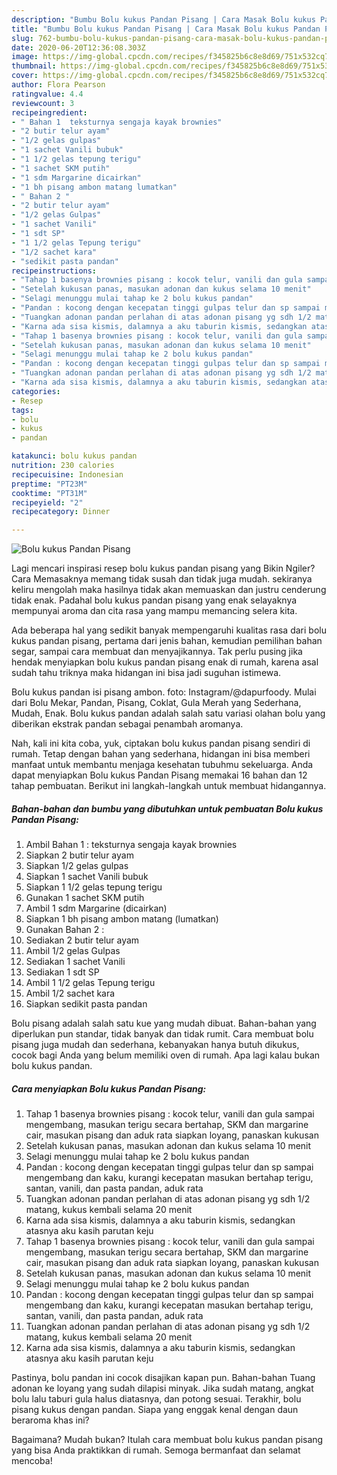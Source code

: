 ```yaml
---
description: "Bumbu Bolu kukus Pandan Pisang | Cara Masak Bolu kukus Pandan Pisang Yang Enak Dan Mudah"
title: "Bumbu Bolu kukus Pandan Pisang | Cara Masak Bolu kukus Pandan Pisang Yang Enak Dan Mudah"
slug: 762-bumbu-bolu-kukus-pandan-pisang-cara-masak-bolu-kukus-pandan-pisang-yang-enak-dan-mudah
date: 2020-06-20T12:36:08.303Z
image: https://img-global.cpcdn.com/recipes/f345825b6c8e8d69/751x532cq70/bolu-kukus-pandan-pisang-foto-resep-utama.jpg
thumbnail: https://img-global.cpcdn.com/recipes/f345825b6c8e8d69/751x532cq70/bolu-kukus-pandan-pisang-foto-resep-utama.jpg
cover: https://img-global.cpcdn.com/recipes/f345825b6c8e8d69/751x532cq70/bolu-kukus-pandan-pisang-foto-resep-utama.jpg
author: Flora Pearson
ratingvalue: 4.4
reviewcount: 3
recipeingredient:
- " Bahan 1  teksturnya sengaja kayak brownies"
- "2 butir telur ayam"
- "1/2 gelas gulpas"
- "1 sachet Vanili bubuk"
- "1 1/2 gelas tepung terigu"
- "1 sachet SKM putih"
- "1 sdm Margarine dicairkan"
- "1 bh pisang ambon matang lumatkan"
- " Bahan 2 "
- "2 butir telur ayam"
- "1/2 gelas Gulpas"
- "1 sachet Vanili"
- "1 sdt SP"
- "1 1/2 gelas Tepung terigu"
- "1/2 sachet kara"
- "sedikit pasta pandan"
recipeinstructions:
- "Tahap 1 basenya brownies pisang : kocok telur, vanili dan gula sampai mengembang, masukan terigu secara bertahap, SKM dan margarine cair, masukan pisang dan aduk rata siapkan loyang, panaskan kukusan"
- "Setelah kukusan panas, masukan adonan dan kukus selama 10 menit"
- "Selagi menunggu mulai tahap ke 2 bolu kukus pandan"
- "Pandan : kocong dengan kecepatan tinggi gulpas telur dan sp sampai mengembang dan kaku, kurangi kecepatan masukan bertahap terigu, santan, vanili, dan pasta pandan, aduk rata"
- "Tuangkan adonan pandan perlahan di atas adonan pisang yg sdh 1/2 matang, kukus kembali selama 20 menit"
- "Karna ada sisa kismis, dalamnya a aku taburin kismis, sedangkan atasnya aku kasih parutan keju"
- "Tahap 1 basenya brownies pisang : kocok telur, vanili dan gula sampai mengembang, masukan terigu secara bertahap, SKM dan margarine cair, masukan pisang dan aduk rata siapkan loyang, panaskan kukusan"
- "Setelah kukusan panas, masukan adonan dan kukus selama 10 menit"
- "Selagi menunggu mulai tahap ke 2 bolu kukus pandan"
- "Pandan : kocong dengan kecepatan tinggi gulpas telur dan sp sampai mengembang dan kaku, kurangi kecepatan masukan bertahap terigu, santan, vanili, dan pasta pandan, aduk rata"
- "Tuangkan adonan pandan perlahan di atas adonan pisang yg sdh 1/2 matang, kukus kembali selama 20 menit"
- "Karna ada sisa kismis, dalamnya a aku taburin kismis, sedangkan atasnya aku kasih parutan keju"
categories:
- Resep
tags:
- bolu
- kukus
- pandan

katakunci: bolu kukus pandan 
nutrition: 230 calories
recipecuisine: Indonesian
preptime: "PT23M"
cooktime: "PT31M"
recipeyield: "2"
recipecategory: Dinner

---
```



![Bolu kukus Pandan Pisang](https://img-global.cpcdn.com/recipes/f345825b6c8e8d69/751x532cq70/bolu-kukus-pandan-pisang-foto-resep-utama.jpg)

Lagi mencari inspirasi resep bolu kukus pandan pisang yang Bikin Ngiler? Cara Memasaknya memang tidak susah dan tidak juga mudah. sekiranya keliru mengolah maka hasilnya tidak akan memuaskan dan justru cenderung tidak enak. Padahal bolu kukus pandan pisang yang enak selayaknya mempunyai aroma dan cita rasa yang mampu memancing selera kita.

Ada beberapa hal yang sedikit banyak mempengaruhi kualitas rasa dari bolu kukus pandan pisang, pertama dari jenis bahan, kemudian pemilihan bahan segar, sampai cara membuat dan menyajikannya. Tak perlu pusing jika hendak menyiapkan bolu kukus pandan pisang enak di rumah, karena asal sudah tahu triknya maka hidangan ini bisa jadi suguhan istimewa.

Bolu kukus pandan isi pisang ambon. foto: Instagram/@dapurfoody. Mulai dari Bolu Mekar, Pandan, Pisang, Coklat, Gula Merah yang Sederhana, Mudah, Enak. Bolu kukus pandan adalah salah satu variasi olahan bolu yang diberikan ekstrak pandan sebagai penambah aromanya.


Nah, kali ini kita coba, yuk, ciptakan bolu kukus pandan pisang sendiri di rumah. Tetap dengan bahan yang sederhana, hidangan ini bisa memberi manfaat untuk membantu menjaga kesehatan tubuhmu sekeluarga. Anda dapat menyiapkan Bolu kukus Pandan Pisang memakai 16 bahan dan 12 tahap pembuatan. Berikut ini langkah-langkah untuk membuat hidangannya.

<!--inarticleads1-->

##### Bahan-bahan dan bumbu yang dibutuhkan untuk pembuatan Bolu kukus Pandan Pisang:

1. Ambil  Bahan 1 : teksturnya sengaja kayak brownies
1. Siapkan 2 butir telur ayam
1. Siapkan 1/2 gelas gulpas
1. Siapkan 1 sachet Vanili bubuk
1. Siapkan 1 1/2 gelas tepung terigu
1. Gunakan 1 sachet SKM putih
1. Ambil 1 sdm Margarine (dicairkan)
1. Siapkan 1 bh pisang ambon matang (lumatkan)
1. Gunakan  Bahan 2 :
1. Sediakan 2 butir telur ayam
1. Ambil 1/2 gelas Gulpas
1. Sediakan 1 sachet Vanili
1. Sediakan 1 sdt SP
1. Ambil 1 1/2 gelas Tepung terigu
1. Ambil 1/2 sachet kara
1. Siapkan sedikit pasta pandan


Bolu pisang adalah salah satu kue yang mudah dibuat. Bahan-bahan yang diperlukan pun standar, tidak banyak dan tidak rumit. Cara membuat bolu pisang juga mudah dan sederhana, kebanyakan hanya butuh dikukus, cocok bagi Anda yang belum memiliki oven di rumah. Apa lagi kalau bukan bolu kukus pandan. 

<!--inarticleads2-->

##### Cara menyiapkan Bolu kukus Pandan Pisang:

1. Tahap 1 basenya brownies pisang : kocok telur, vanili dan gula sampai mengembang, masukan terigu secara bertahap, SKM dan margarine cair, masukan pisang dan aduk rata siapkan loyang, panaskan kukusan
1. Setelah kukusan panas, masukan adonan dan kukus selama 10 menit
1. Selagi menunggu mulai tahap ke 2 bolu kukus pandan
1. Pandan : kocong dengan kecepatan tinggi gulpas telur dan sp sampai mengembang dan kaku, kurangi kecepatan masukan bertahap terigu, santan, vanili, dan pasta pandan, aduk rata
1. Tuangkan adonan pandan perlahan di atas adonan pisang yg sdh 1/2 matang, kukus kembali selama 20 menit
1. Karna ada sisa kismis, dalamnya a aku taburin kismis, sedangkan atasnya aku kasih parutan keju
1. Tahap 1 basenya brownies pisang : kocok telur, vanili dan gula sampai mengembang, masukan terigu secara bertahap, SKM dan margarine cair, masukan pisang dan aduk rata siapkan loyang, panaskan kukusan
1. Setelah kukusan panas, masukan adonan dan kukus selama 10 menit
1. Selagi menunggu mulai tahap ke 2 bolu kukus pandan
1. Pandan : kocong dengan kecepatan tinggi gulpas telur dan sp sampai mengembang dan kaku, kurangi kecepatan masukan bertahap terigu, santan, vanili, dan pasta pandan, aduk rata
1. Tuangkan adonan pandan perlahan di atas adonan pisang yg sdh 1/2 matang, kukus kembali selama 20 menit
1. Karna ada sisa kismis, dalamnya a aku taburin kismis, sedangkan atasnya aku kasih parutan keju


Pastinya, bolu pandan ini cocok disajikan kapan pun. Bahan-bahan Tuang adonan ke loyang yang sudah dilapisi minyak. Jika sudah matang, angkat bolu lalu taburi gula halus diatasnya, dan potong sesuai. Terakhir, bolu pisang kukus dengan pandan. Siapa yang enggak kenal dengan daun beraroma khas ini? 

Bagaimana? Mudah bukan? Itulah cara membuat bolu kukus pandan pisang yang bisa Anda praktikkan di rumah. Semoga bermanfaat dan selamat mencoba!
